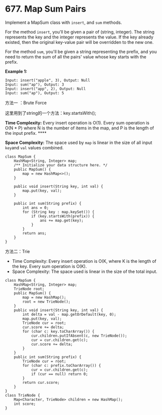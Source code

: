 # 677. Map Sum Pairs

Implement a MapSum class with `insert`, and `sum` methods.

For the method `insert`, you'll be given a pair of \(string, integer\). The string represents the key and the integer represents the value. If the key already existed, then the original key-value pair will be overridden to the new one.

For the method `sum`, you'll be given a string representing the prefix, and you need to return the sum of all the pairs' value whose key starts with the prefix.

**Example 1:**

```text
Input: insert("apple", 3), Output: Null
Input: sum("ap"), Output: 3
Input: insert("app", 2), Output: Null
Input: sum("ap"), Output: 5
```

方法一 ：Brute Force

这里用到了string的一个方法：key.startsWith\(\);

**Time Complexity:** Every insert operation is O\(1\). Every sum operation is O\(N \* P\) where N is the number of items in the map, and P is the length of the input prefix. ****

**Space Complexity:** The space used by `map` is linear in the size of all input `key`and `val` values combined.

```text
class MapSum {
    HashMap<String, Integer> map;
    /** Initialize your data structure here. */
    public MapSum() {
        map = new HashMap<>();
    }
    
    public void insert(String key, int val) {
        map.put(key, val);
    }
    
    public int sum(String prefix) {
        int ans = 0;
        for (String key : map.keySet()) {
            if (key.startsWith(prefix)) {
                ans += map.get(key);
            }
        }
        return ans;
    }
}
```

方法二：Trie

* Time Complexity: Every insert operation is O\(K, where K is the length of the key. Every sum operation is O\(K\).
* Space Complexity: The space used is linear in the size of the total input.

```text
class MapSum {
    HashMap<String, Integer> map;
    TrieNode root;
    public MapSum() {
        map = new HashMap();
        root = new TrieNode();
    }
    public void insert(String key, int val) {
        int delta = val - map.getOrDefault(key, 0);
        map.put(key, val);
        TrieNode cur = root;
        cur.score += delta;
        for (char c: key.toCharArray()) {
            cur.children.putIfAbsent(c, new TrieNode());
            cur = cur.children.get(c);
            cur.score += delta;
        }
    }
    public int sum(String prefix) {
        TrieNode cur = root;
        for (char c: prefix.toCharArray()) {
            cur = cur.children.get(c);
            if (cur == null) return 0;
        }
        return cur.score;
    }
}
class TrieNode {
    Map<Character, TrieNode> children = new HashMap();
    int score;
}
```



